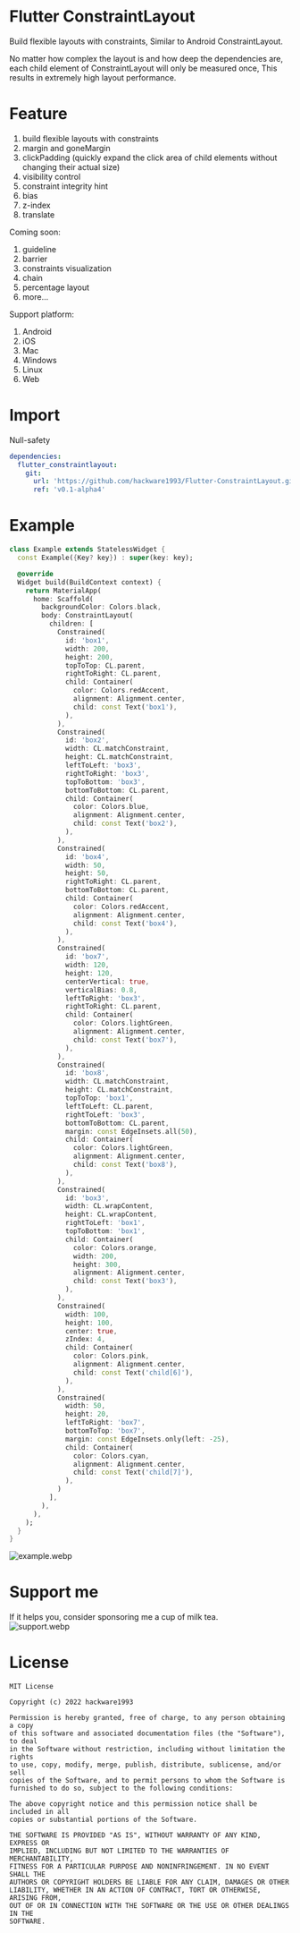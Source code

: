 # Flutter ConstraintLayout

Build flexible layouts with constraints, Similar to Android ConstraintLayout.

No matter how complex the layout is and how deep the dependencies are, each child element of
ConstraintLayout will only be measured once, This results in extremely high layout performance.

# Feature

1. build flexible layouts with constraints
2. margin and goneMargin
3. clickPadding (quickly expand the click area of child elements without changing their actual size)
4. visibility control
5. constraint integrity hint
6. bias
7. z-index
8. translate

Coming soon:

1. guideline
2. barrier
3. constraints visualization
4. chain
5. percentage layout
6. more...

Support platform:

1. Android
2. iOS
3. Mac
4. Windows
5. Linux
6. Web

# Import

Null-safety

```yaml
dependencies:
  flutter_constraintlayout:
    git:
      url: 'https://github.com/hackware1993/Flutter-ConstraintLayout.git'
      ref: 'v0.1-alpha4'
```

# Example

```dart
class Example extends StatelessWidget {
  const Example({Key? key}) : super(key: key);

  @override
  Widget build(BuildContext context) {
    return MaterialApp(
      home: Scaffold(
        backgroundColor: Colors.black,
        body: ConstraintLayout(
          children: [
            Constrained(
              id: 'box1',
              width: 200,
              height: 200,
              topToTop: CL.parent,
              rightToRight: CL.parent,
              child: Container(
                color: Colors.redAccent,
                alignment: Alignment.center,
                child: const Text('box1'),
              ),
            ),
            Constrained(
              id: 'box2',
              width: CL.matchConstraint,
              height: CL.matchConstraint,
              leftToLeft: 'box3',
              rightToRight: 'box3',
              topToBottom: 'box3',
              bottomToBottom: CL.parent,
              child: Container(
                color: Colors.blue,
                alignment: Alignment.center,
                child: const Text('box2'),
              ),
            ),
            Constrained(
              id: 'box4',
              width: 50,
              height: 50,
              rightToRight: CL.parent,
              bottomToBottom: CL.parent,
              child: Container(
                color: Colors.redAccent,
                alignment: Alignment.center,
                child: const Text('box4'),
              ),
            ),
            Constrained(
              id: 'box7',
              width: 120,
              height: 120,
              centerVertical: true,
              verticalBias: 0.8,
              leftToRight: 'box3',
              rightToRight: CL.parent,
              child: Container(
                color: Colors.lightGreen,
                alignment: Alignment.center,
                child: const Text('box7'),
              ),
            ),
            Constrained(
              id: 'box8',
              width: CL.matchConstraint,
              height: CL.matchConstraint,
              topToTop: 'box1',
              leftToLeft: CL.parent,
              rightToLeft: 'box3',
              bottomToBottom: CL.parent,
              margin: const EdgeInsets.all(50),
              child: Container(
                color: Colors.lightGreen,
                alignment: Alignment.center,
                child: const Text('box8'),
              ),
            ),
            Constrained(
              id: 'box3',
              width: CL.wrapContent,
              height: CL.wrapContent,
              rightToLeft: 'box1',
              topToBottom: 'box1',
              child: Container(
                color: Colors.orange,
                width: 200,
                height: 300,
                alignment: Alignment.center,
                child: const Text('box3'),
              ),
            ),
            Constrained(
              width: 100,
              height: 100,
              center: true,
              zIndex: 4,
              child: Container(
                color: Colors.pink,
                alignment: Alignment.center,
                child: const Text('child[6]'),
              ),
            ),
            Constrained(
              width: 50,
              height: 20,
              leftToRight: 'box7',
              bottomToTop: 'box7',
              margin: const EdgeInsets.only(left: -25),
              child: Container(
                color: Colors.cyan,
                alignment: Alignment.center,
                child: const Text('child[7]'),
              ),
            )
          ],
        ),
      ),
    );
  }
}
```

![example.webp](https://github.com/hackware1993/flutter-constraintlayout/blob/master/effect.webp?raw=true)

# Support me

If it helps you, consider sponsoring me a cup of milk tea.
<br/>
![support.webp](https://github.com/hackware1993/flutter-constraintlayout/blob/master/support.webp?raw=true)

# License

```
MIT License

Copyright (c) 2022 hackware1993

Permission is hereby granted, free of charge, to any person obtaining a copy
of this software and associated documentation files (the "Software"), to deal
in the Software without restriction, including without limitation the rights
to use, copy, modify, merge, publish, distribute, sublicense, and/or sell
copies of the Software, and to permit persons to whom the Software is
furnished to do so, subject to the following conditions:

The above copyright notice and this permission notice shall be included in all
copies or substantial portions of the Software.

THE SOFTWARE IS PROVIDED "AS IS", WITHOUT WARRANTY OF ANY KIND, EXPRESS OR
IMPLIED, INCLUDING BUT NOT LIMITED TO THE WARRANTIES OF MERCHANTABILITY,
FITNESS FOR A PARTICULAR PURPOSE AND NONINFRINGEMENT. IN NO EVENT SHALL THE
AUTHORS OR COPYRIGHT HOLDERS BE LIABLE FOR ANY CLAIM, DAMAGES OR OTHER
LIABILITY, WHETHER IN AN ACTION OF CONTRACT, TORT OR OTHERWISE, ARISING FROM,
OUT OF OR IN CONNECTION WITH THE SOFTWARE OR THE USE OR OTHER DEALINGS IN THE
SOFTWARE.
```
